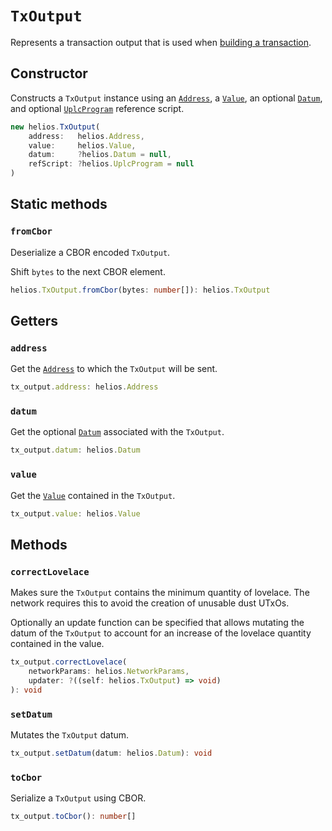 # `TxOutput`

Represents a transaction output that is used when [building a transaction](./tx.md#addoutput).

## Constructor

Constructs a `TxOutput` instance using an [`Address`](./address.md), a [`Value`](./value.md), an optional [`Datum`](./datum.md), and optional [`UplcProgram`](./uplcprogram.md) reference script.

```ts
new helios.TxOutput(
    address:   helios.Address,
    value:     helios.Value,
    datum:     ?helios.Datum = null,
    refScript: ?helios.UplcProgram = null
)
```

## Static methods

### `fromCbor`

Deserialize a CBOR encoded `TxOutput`.

Shift `bytes` to the next CBOR element.

```ts
helios.TxOutput.fromCbor(bytes: number[]): helios.TxOutput
```

## Getters

### `address`

Get the [`Address`](./address.md) to which the `TxOutput` will be sent.

```ts
tx_output.address: helios.Address
```

### `datum`

Get the optional [`Datum`](./datum.md) associated with the `TxOutput`.

```ts
tx_output.datum: helios.Datum
```

### `value`

Get the [`Value`](./value.md) contained in the `TxOutput`.

```ts
tx_output.value: helios.Value
```

## Methods

### `correctLovelace`

Makes sure the `TxOutput` contains the minimum quantity of lovelace. The network requires this to avoid the creation of unusable dust UTxOs.

Optionally an update function can be specified that allows mutating the datum of the `TxOutput` to account for an increase of the lovelace quantity contained in the value.

```ts
tx_output.correctLovelace(
    networkParams: helios.NetworkParams,
    updater: ?((self: helios.TxOutput) => void)
): void
```

### `setDatum`

Mutates the `TxOutput` datum.

```ts
tx_output.setDatum(datum: helios.Datum): void
```

### `toCbor`

Serialize a `TxOutput` using CBOR.

```ts
tx_output.toCbor(): number[]
```